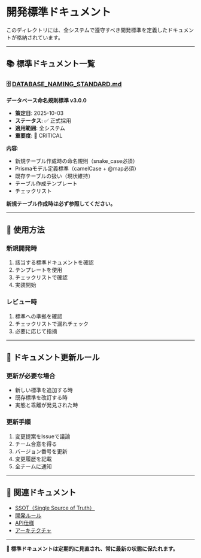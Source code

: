 # 開発標準ドキュメント

このディレクトリには、全システムで遵守すべき開発標準を定義したドキュメントが格納されています。

---

## 📚 標準ドキュメント一覧

### 🗄️ [DATABASE_NAMING_STANDARD.md](./DATABASE_NAMING_STANDARD.md)
**データベース命名規則標準 v3.0.0**

- **策定日**: 2025-10-03
- **ステータス**: ✅ 正式採用
- **適用範囲**: 全システム
- **重要度**: 🚨 CRITICAL

**内容**:
- 新規テーブル作成時の命名規則（snake_case必須）
- Prismaモデル定義標準（camelCase + @map必須）
- 既存テーブルの扱い（現状維持）
- テーブル作成テンプレート
- チェックリスト

**新規テーブル作成時は必ず参照してください。**

---

## 🎯 使用方法

### 新規開発時
1. 該当する標準ドキュメントを確認
2. テンプレートを使用
3. チェックリストで確認
4. 実装開始

### レビュー時
1. 標準への準拠を確認
2. チェックリストで漏れチェック
3. 必要に応じて指摘

---

## 📝 ドキュメント更新ルール

### 更新が必要な場合
- 新しい標準を追加する時
- 既存標準を改訂する時
- 実態と乖離が発見された時

### 更新手順
1. 変更提案をIssueで議論
2. チーム合意を得る
3. バージョン番号を更新
4. 変更履歴を記載
5. 全チームに通知

---

## 🔗 関連ドキュメント

- [SSOT（Single Source of Truth）](../03_ssot/)
- [開発ルール](../rules/)
- [API仕様](../api/)
- [アーキテクチャ](../architecture/)

---

**🔖 標準ドキュメントは定期的に見直され、常に最新の状態に保たれます。**


